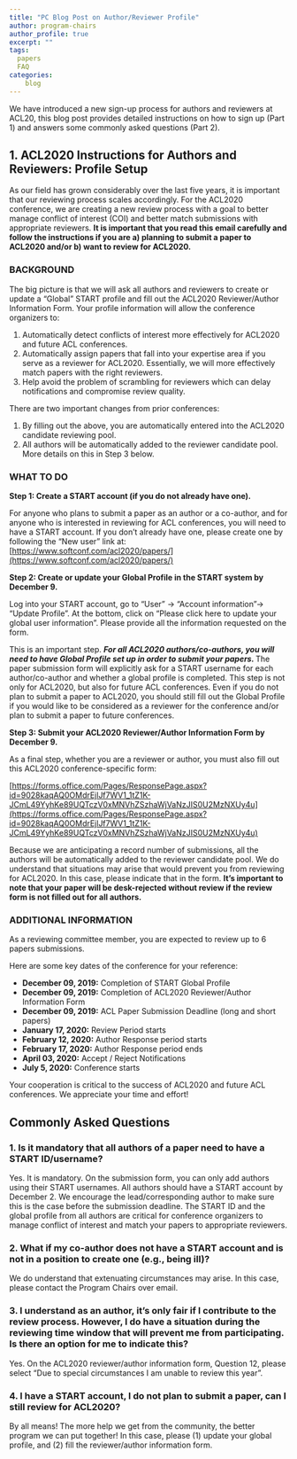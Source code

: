 ```yaml
---
title: "PC Blog Post on Author/Reviewer Profile"
author: program-chairs
author_profile: true
excerpt: ""
tags:
  papers
  FAQ
categories:
    blog
---
```


We have introduced a new sign-up process for authors and reviewers at ACL20, this blog post provides detailed instructions on how to sign up (Part 1) and answers some commonly asked questions (Part 2). 

<h2>1. ACL2020 Instructions for Authors and Reviewers: Profile Setup</h2>

As our field has grown considerably over the last five years, it is important that our reviewing process scales accordingly.  For the ACL2020 conference, we are creating a new review process with a goal to better manage conflict of interest (COI) and better match submissions with appropriate reviewers. <b> It is important that you read this email carefully and follow the instructions if you are a) planning to submit a paper to ACL2020 and/or b) want to review for ACL2020. </b>

### BACKGROUND

The big picture is that we will ask all authors and reviewers to create or update a “Global” START profile and fill out the ACL2020 Reviewer/Author Information Form.  Your profile information will allow the conference organizers to: 

1. Automatically detect conflicts of interest more effectively for ACL2020 and future ACL conferences. <br/>
2. Automatically assign papers that fall into your expertise area if you serve as a reviewer for ACL2020.   Essentially, we will more effectively match papers with the right reviewers. <br/>
3. Help avoid the problem of scrambling for reviewers which can delay notifications and compromise review quality. <br/>

There are two important changes from prior conferences:

1. By filling out the above, you are automatically entered into the ACL2020 candidate reviewing pool. <br/>
2. All authors will be automatically added to the reviewer candidate pool.  More details on this in Step 3 below. <br/>

### WHAT TO DO

<b> Step 1: Create a START account (if you do not already have one). </b>

For anyone who plans to submit a paper as an author or a co-author, and for anyone who is interested in reviewing for ACL conferences, you will need to have a START account. If you don’t already have one, please create one by following the “New user”  link at: [https://www.softconf.com/acl2020/papers/](https://www.softconf.com/acl2020/papers/) 

<b> Step 2: Create or update your Global Profile in the START system by December 9. </b>

Log into your START account, go to “User” -> “Account information”-> “Update Profile”. At the bottom, click on “Please click here to update your global user information”. Please provide all the information requested on the form. 

This is an important step. <b><i> For all ACL2020 authors/co-authors, you will need to have Global Profile set up in order to submit your papers. </i></b> The paper submission form will explicitly ask for a START username  for each author/co-author and whether a global profile is completed. This step is not only for ACL2020, but also for future ACL conferences. Even if you do not plan to submit a paper to ACL2020, you should still fill out the Global Profile if you would like to be considered as a reviewer for the conference and/or plan to submit a paper to future conferences. 

<b> Step 3: Submit your ACL2020 Reviewer/Author Information Form by December 9. </b>

As a final step, whether you are a reviewer or author, you must also fill out this ACL2020 conference-specific form: 

[https://forms.office.com/Pages/ResponsePage.aspx?id=9028kaqAQ0OMdrEjlJf7WV1_1tZ1K-JCmL49YyhKe89UQTczV0xMNVhZSzhaWjVaNzJIS0U2MzNXUy4u](https://forms.office.com/Pages/ResponsePage.aspx?id=9028kaqAQ0OMdrEjlJf7WV1_1tZ1K-JCmL49YyhKe89UQTczV0xMNVhZSzhaWjVaNzJIS0U2MzNXUy4u)

Because we are anticipating a record number of submissions, all the authors will be automatically added to the reviewer candidate pool.  We do understand that situations may arise that would prevent you from reviewing for ACL2020. In this case, please indicate that in the form. <b> It’s important to note that your paper will be desk-rejected without review if the review form is not filled out for all authors. </b>

### ADDITIONAL INFORMATION

As a reviewing committee member, you are expected to review up to 6 papers submissions.

Here are some key dates of the conference for your reference:
- <b>December 09, 2019:</b> Completion of START Global Profile
- <b>December 09, 2019:</b> Completion of ACL2020 Reviewer/Author Information Form
- <b>December 09, 2019:</b> ACL Paper Submission Deadline (long and short papers) 
- <b>January 17, 2020:</b> Review Period starts
- <b>February 12, 2020:</b> Author Response period starts
- <b>February 17, 2020:</b> Author Response period ends
- <b>April 03, 2020:</b> Accept / Reject Notifications
- <b>July 5, 2020:</b> Conference starts

Your cooperation is critical to the success of ACL2020 and future ACL conferences. We appreciate your time and effort! 

<h2> Commonly Asked Questions </h2>

### 1. Is it mandatory that all authors of a paper need to have a START ID/username? 

Yes. It is mandatory. On the submission form, you can only add authors using their START usernames. All authors should have a START account by December 2. We encourage the lead/corresponding author to make sure this is the case before the submission deadline. The START ID and the global profile from all authors are critical for conference organizers to manage conflict of interest and match your papers to appropriate reviewers. 

### 2. What if my co-author does not have a START account and is not in a position to create one (e.g., being ill)? 

We do understand that extenuating circumstances may arise. In this case, please contact the Program Chairs over email.

### 3. I understand as an author, it’s only fair if I contribute to the review process. However, I do have a situation during the reviewing time window that will prevent me from participating.  Is there an option for me to indicate this? 

Yes. On the ACL2020 reviewer/author information form, Question 12, please select “Due to special circumstances I am unable to review this year”. 

### 4. I have a START account, I do not plan to submit a paper, can I still review for ACL2020? 

By all means! The more help we get from the community, the better program we can put together!   In this case, please (1) update your global profile, and (2) fill the reviewer/author information form. 
